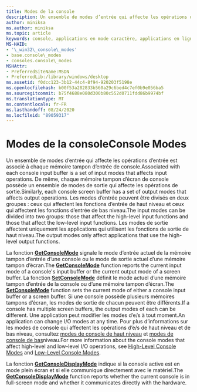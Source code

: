 ```yaml
---
title: Modes de la console
description: Un ensemble de modes d’entrée qui affecte les opérations d’entrée est associé à chaque mémoire tampon d’entrée de console.
author: miniksa
ms.author: miniksa
ms.topic: article
keywords: console, applications en mode caractère, applications en ligne de commande, applications Terminal Server, API de console
MS-HAID:
- '\_win32\_console\_modes'
- base.console\_modes
- consoles.console\_modes
MSHAttr:
- PreferredSiteName:MSDN
- PreferredLib:/library/windows/desktop
ms.assetid: f0dcc123-3b12-44c4-8f94-920203f5198e
ms.openlocfilehash: b00f53a282833b560a29c6bed4c7ef0b9e056ba5
ms.sourcegitcommit: b75f4688e080d300b80c552d0711fdd86b9974bf
ms.translationtype: MT
ms.contentlocale: fr-FR
ms.lasthandoff: 08/24/2020
ms.locfileid: "89059317"
---
```

# <a name="console-modes"></a><span data-ttu-id="a5a6f-104">Modes de la console</span><span class="sxs-lookup"><span data-stu-id="a5a6f-104">Console Modes</span></span>


<span data-ttu-id="a5a6f-105">Un ensemble de modes d’entrée qui affecte les opérations d’entrée est associé à chaque mémoire tampon d’entrée de console.</span><span class="sxs-lookup"><span data-stu-id="a5a6f-105">Associated with each console input buffer is a set of input modes that affects input operations.</span></span> <span data-ttu-id="a5a6f-106">De même, chaque mémoire tampon d’écran de console possède un ensemble de modes de sortie qui affecte les opérations de sortie.</span><span class="sxs-lookup"><span data-stu-id="a5a6f-106">Similarly, each console screen buffer has a set of output modes that affects output operations.</span></span> <span data-ttu-id="a5a6f-107">Les modes d’entrée peuvent être divisés en deux groupes : ceux qui affectent les fonctions d’entrée de haut niveau et ceux qui affectent les fonctions d’entrée de bas niveau.</span><span class="sxs-lookup"><span data-stu-id="a5a6f-107">The input modes can be divided into two groups: those that affect the high-level input functions and those that affect the low-level input functions.</span></span> <span data-ttu-id="a5a6f-108">Les modes de sortie affectent uniquement les applications qui utilisent les fonctions de sortie de haut niveau.</span><span class="sxs-lookup"><span data-stu-id="a5a6f-108">The output modes only affect applications that use the high-level output functions.</span></span>

<span data-ttu-id="a5a6f-109">La fonction [**GetConsoleMode**](getconsolemode.md) signale le mode d’entrée actuel de la mémoire tampon d’entrée d’une console ou le mode de sortie actuel d’une mémoire tampon d’écran.</span><span class="sxs-lookup"><span data-stu-id="a5a6f-109">The [**GetConsoleMode**](getconsolemode.md) function reports the current input mode of a console's input buffer or the current output mode of a screen buffer.</span></span> <span data-ttu-id="a5a6f-110">La fonction [**SetConsoleMode**](setconsolemode.md) définit le mode actuel d’une mémoire tampon d’entrée de la console ou d’une mémoire tampon d’écran.</span><span class="sxs-lookup"><span data-stu-id="a5a6f-110">The [**SetConsoleMode**](setconsolemode.md) function sets the current mode of either a console input buffer or a screen buffer.</span></span> <span data-ttu-id="a5a6f-111">Si une console possède plusieurs mémoires tampons d’écran, les modes de sortie de chacun peuvent être différents.</span><span class="sxs-lookup"><span data-stu-id="a5a6f-111">If a console has multiple screen buffers, the output modes of each can be different.</span></span> <span data-ttu-id="a5a6f-112">Une application peut modifier les modes d’e/s à tout moment.</span><span class="sxs-lookup"><span data-stu-id="a5a6f-112">An application can change I/O modes at any time.</span></span> <span data-ttu-id="a5a6f-113">Pour plus d’informations sur les modes de console qui affectent les opérations d’e/s de haut niveau et de bas niveau, consultez [modes de console de haut niveau](high-level-console-modes.md) et [modes de console de bas](low-level-console-modes.md)niveau.</span><span class="sxs-lookup"><span data-stu-id="a5a6f-113">For more information about the console modes that affect high-level and low-level I/O operations, see [High-Level Console Modes](high-level-console-modes.md) and [Low-Level Console Modes](low-level-console-modes.md).</span></span>

<span data-ttu-id="a5a6f-114">La fonction [**GetConsoleDisplayMode**](getconsoledisplaymode.md) indique si la console active est en mode plein écran et si elle communique directement avec le matériel.</span><span class="sxs-lookup"><span data-stu-id="a5a6f-114">The [**GetConsoleDisplayMode**](getconsoledisplaymode.md) function reports whether the current console is in full-screen mode and whether it communicates directly with the hardware.</span></span>

 

 




